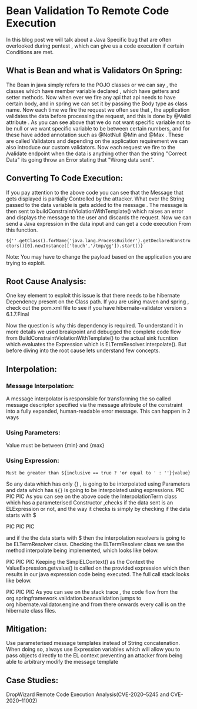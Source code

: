 # Bean Validation To Remote Code Execution

In this blog post we will talk about a Java Specific bug that are often overlooked during pentest , which can give us a code execution if certain Conditions are met.

## What is Bean and what is Validators On Spring:
The Bean in java simply refers to the POJO classes or we can say ,
the classes which have member variable declared , which have getters and setter methods.
Now when ever we fire any api that api needs to have certain body, and in spring we can set it by passing the Body type as class name.
Now each time we fire the request we often see that , the application validates the data before processing the request, and this is done by @Valid attribute .
As you can see above that we do not want specific variable not to be null or we want specific variable to be between certain numbers, and for these have added annotation such as @NotNull @Min and @Max .
These are called Validators and depending on the application requirement we can also introduce our custom validators.
Now each request we fire to the /validate endpoint when the data is anything other than the string "Correct Data" its going throw an Error stating that "Wrong data sent".

## Converting To Code Execution:
If you pay attention to the above code you can see that the Message that gets displayed is partially Controlled by the attacker.
What ever the String passed to the data variable is gets added to the message .
The message is then sent to buildConstraintViolationWithTemplate() which raises an error and displays the message to the user and discards the request.
Now we can send a Java expression in the data input and can get a code execution From this function.

```${''.getClass().forName('java.lang.ProcessBuilder').getDeclaredConstructors()[0].newInstance(['touch','/tmp/gg']).start()}```

Note: You may have to change the payload based on the application you are trying to exploit.

## Root Cause Analysis:
One key element to exploit this issue is that there needs to be hibernate Dependency present on the Class path.
If you are using maven and spring , check out the pom.xml file to see if you have hibernate-validator version ≤ 6.1.7.Final

Now the question is why this dependency is required.
To understand it in more details we used breakpoint and debugged the complete code flow from BuildConstraintViolationWithTemplate() to the actual sink fucntion which evaluates the Expression which is ELTermResolver.interpolate().
But before diving into the root cause lets understand few concepts.

## Interpolation:
### Message Interpolation: 
A message interpolator is responsible for transforming the so called message descriptor specified via the message attribute of the constraint into a fully expanded, human-readable error message.
This can happen in 2 ways 
### Using Parameters:
Value must be between {min} and {max}
### Using Expression:
```Must be greater than ${inclusive == true ? 'or equal to ' : ''}{value}```



So any data which has only {} , is going to be interpolated using Parameters and data which has ```${}``` is going to be interpolated using expressions.
PIC PIC PIC
As you can see on the above code the InterpolationTerm class which has a parameterised Constructor ,checks if the data sent is an ELExpression or not, and the way it checks is simply by checking if the data starts with $

PIC PIC PIC

and if the the data starts with $ then the interpolation resolvers is going to be ELTermResolver class.
Checking the ELTermResolver class we see the method interpolate being implemented, which looks like below.

PIC PIC PIC
Keeping the SimplELContext() as the Context the ValueExpression.getvalue() is called on the provided expression which then results in our java expression code being executed.
The full call stack looks like below.

PIC PIC PIC
As you can see on the stack trace , the code flow from the org.springframework.validation.beanvalidation jumps to org.hibernate.validator.engine and from there onwards every call is on the hibernate class files.

## Mitigation:
Use parameterised message templates instead of String concatenation. When doing so, always use Expression variables which will allow you to pass objects directly to the EL context preventing an attacker from being able to arbitrary modify the message template
## Case Studies:
DropWizard Remote Code Execution Analysis(CVE-2020–5245 and CVE-2020–11002)
